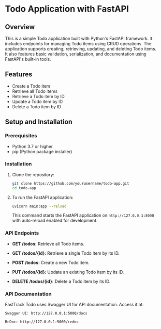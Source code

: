 # Todo Application with FastAPI

## Overview

This is a simple Todo application built with Python's FastAPI framework. It includes endpoints for managing Todo items using CRUD operations. The application supports creating, retrieving, updating, and deleting Todo items. It also features basic validation, serialization, and documentation using FastAPI's built-in tools.

## Features

- Create a Todo item
- Retrieve all Todo items
- Retrieve a Todo item by ID
- Update a Todo item by ID
- Delete a Todo item by ID

## Setup and Installation

### Prerequisites

- Python 3.7 or higher
- pip (Python package installer)

### Installation

1. Clone the repository:

    ```bash
    git clone https://github.com/yourusername/todo-app.git
    cd todo-app
    ```

2. To run the FastAPI application:

    ```bash
    uvicorn main:app --reload
    ```

    This command starts the FastAPI application on `http://127.0.0.1:8000` with auto-reload enabled for development.

### API Endpoints

- **GET /todos:** Retrieve all Todo items.

- **GET /todos/{id}:** Retrieve a single Todo item by its ID.

- **POST /todos:** Create a new Todo item.

- **PUT /todos/{id}:** Update an existing Todo item by its ID.

- **DELETE /todos/{id}:** Delete a Todo item by its ID.

### API Documentation

FastTrack Todo uses Swagger UI for API documentation. Access it at:

```
Swagger UI: http://127.0.0.1:5000/docs

ReDoc: http://127.0.0.1:5000/redoc
```
